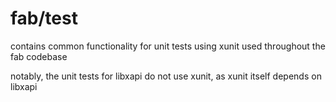fab/test
===

contains common functionality for unit tests using xunit used throughout the fab codebase

notably, the unit tests for libxapi do not use xunit, as xunit itself depends on libxapi
